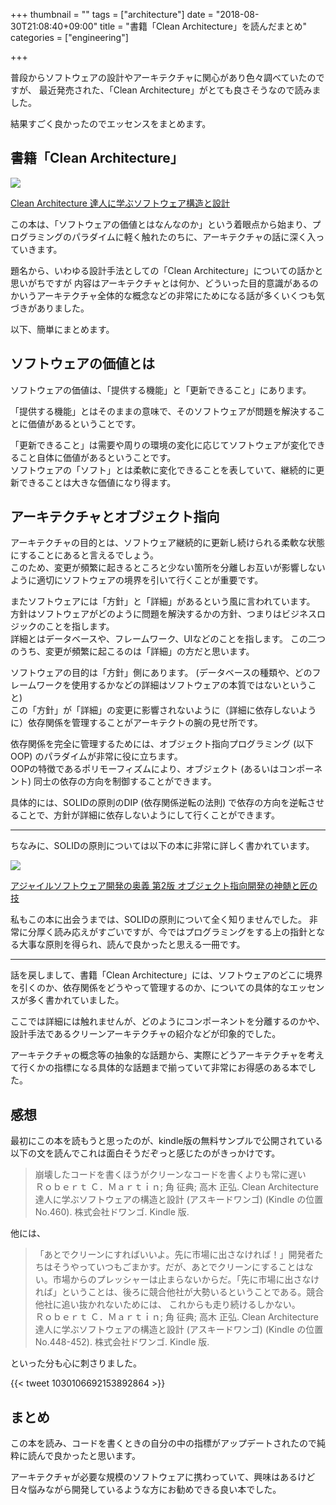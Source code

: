 +++
thumbnail = ""
tags = ["architecture"]
date = "2018-08-30T21:08:40+09:00"
title = "書籍「Clean Architecture」を読んだまとめ"
categories = ["engineering"]


+++

普段からソフトウェアの設計やアーキテクチャに関心があり色々調べていたのですが、
最近発売された、「Clean Architecture」がとても良さそうなので読みました。

結果すごく良かったのでエッセンスをまとめます。


## 書籍「Clean Architecture」 

<a href="https://www.amazon.co.jp/Clean-Architecture-%E9%81%94%E4%BA%BA%E3%81%AB%E5%AD%A6%E3%81%B6%E3%82%BD%E3%83%95%E3%83%88%E3%82%A6%E3%82%A7%E3%82%A2%E3%81%AE%E6%A7%8B%E9%80%A0%E3%81%A8%E8%A8%AD%E8%A8%88-Robert-C-Martin/dp/4048930656/ref=as_li_ss_il?ie=UTF8&qid=1535631136&sr=8-1&keywords=clean+architecture&linkCode=li2&tag=foresta04-22&linkId=6ec8d1ab1df87b69ef6b3ab74487c680&language=ja_JP" target="_blank"><img border="0" src="//ws-fe.amazon-adsystem.com/widgets/q?_encoding=UTF8&ASIN=4048930656&Format=_SL160_&ID=AsinImage&MarketPlace=JP&ServiceVersion=20070822&WS=1&tag=foresta04-22&language=ja_JP" ></a><img src="https://ir-jp.amazon-adsystem.com/e/ir?t=foresta04-22&language=ja_JP&l=li2&o=9&a=4048930656" width="1" height="1" border="0" alt="" style="border:none !important; margin:0px !important;" />

<a href="https://amzn.to/2PmQNjx">Clean Architecture 達人に学ぶソフトウェア構造と設計</a>


この本は、「ソフトウェアの価値とはなんなのか」という着眼点から始まり、プログラミングのパラダイムに軽く触れたのちに、アーキテクチャの話に深く入っていきます。

題名から、いわゆる設計手法としての「Clean Architecture」についての話かと思いがちですが
内容はアーキテクチャとは何か、どういった目的意識があるのかいうアーキテクチャ全体的な概念などの非常にためになる話が多くいくつも気づきがありました。

以下、簡単にまとめます。

## ソフトウェアの価値とは

ソフトウェアの価値は、「提供する機能」と「更新できること」にあります。

「提供する機能」とはそのままの意味で、そのソフトウェアが問題を解決することに価値があるということです。

「更新できること」は需要や周りの環境の変化に応じてソフトウェアが変化できること自体に価値があるということです。\
ソフトウェアの「ソフト」とは柔軟に変化できることを表していて、継続的に更新できることは大きな価値になり得ます。

## アーキテクチャとオブジェクト指向

アーキテクチャの目的とは、ソフトウェア継続的に更新し続けられる柔軟な状態にすることにあると言えるでしょう。\
このため、変更が頻繁に起きるところと少ない箇所を分離しお互いが影響しないように適切にソフトウェアの境界を引いて行くことが重要です。

またソフトウェアには「方針」と「詳細」があるという風に言われています。
方針はソフトウェアがどのように問題を解決するかの方針、つまりはビジネスロジックのことを指します。\
詳細とはデータベースや、フレームワーク、UIなどのことを指します。
この二つのうち、変更が頻繁に起こるのは「詳細」の方だと思います。

ソフトウェアの目的は「方針」側にあります。 (データベースの種類や、どのフレームワークを使用するかなどの詳細はソフトウェアの本質ではないということ) \
この「方針」が「詳細」の変更に影響されないように（詳細に依存しないように）依存関係を管理することがアーキテクトの腕の見せ所です。


依存関係を完全に管理するためには、オブジェクト指向プログラミング (以下OOP) のパラダイムが非常に役に立ちます。\
OOPの特徴であるポリモーフィズムにより、オブジェクト (あるいはコンポーネント) 同士の依存の方向を制御することができます。

具体的には、SOLIDの原則のDIP (依存関係逆転の法則) で依存の方向を逆転させることで、方針が詳細に依存しないようにして行くことができます。

---

ちなみに、SOLIDの原則については以下の本に非常に詳しく書かれています。

<a href="https://www.amazon.co.jp/%E3%82%A2%E3%82%B8%E3%83%A3%E3%82%A4%E3%83%AB%E3%82%BD%E3%83%95%E3%83%88%E3%82%A6%E3%82%A7%E3%82%A2%E9%96%8B%E7%99%BA%E3%81%AE%E5%A5%A5%E7%BE%A9-%E7%AC%AC2%E7%89%88-%E3%82%AA%E3%83%96%E3%82%B8%E3%82%A7%E3%82%AF%E3%83%88%E6%8C%87%E5%90%91%E9%96%8B%E7%99%BA%E3%81%AE%E7%A5%9E%E9%AB%84%E3%81%A8%E5%8C%A0%E3%81%AE%E6%8A%80-%E3%83%AD%E3%83%90%E3%83%BC%E3%83%88%E3%83%BBC%E3%83%BB%E3%83%9E%E3%83%BC%E3%83%81%E3%83%B3/dp/4797347783/ref=as_li_ss_il?s=books&ie=UTF8&qid=1535632664&sr=1-1&keywords=%E3%82%A2%E3%82%B8%E3%83%A3%E3%82%A4%E3%83%AB%E3%82%BD%E3%83%95%E3%83%88%E3%82%A6%E3%82%A7%E3%82%A2%E9%96%8B%E7%99%BA%E3%81%AE%E5%A5%A5%E7%BE%A9&linkCode=li2&tag=foresta04-22&linkId=ed8164701550e84efcfb6410fbdff6eb&language=ja_JP" target="_blank"><img border="0" src="//ws-fe.amazon-adsystem.com/widgets/q?_encoding=UTF8&ASIN=4797347783&Format=_SL160_&ID=AsinImage&MarketPlace=JP&ServiceVersion=20070822&WS=1&tag=foresta04-22&language=ja_JP" ></a><img src="https://ir-jp.amazon-adsystem.com/e/ir?t=foresta04-22&language=ja_JP&l=li2&o=9&a=4797347783" width="1" height="1" border="0" alt="" style="border:none !important; margin:0px !important;" />

<a href="https://amzn.to/2NutKCD">アジャイルソフトウェア開発の奥義 第2版 オブジェクト指向開発の神髄と匠の技</a>

私もこの本に出会うまでは、SOLIDの原則について全く知りませんでした。
非常に分厚く読み応えがすごいですが、今ではプログラミングをする上の指針となる大事な原則を得られ、読んで良かったと思える一冊です。

---

話を戻しまして、書籍「Clean Architecture」には、ソフトウェアのどこに境界を引くのか、依存関係をどうやって管理するのか、についての具体的なエッセンスが多く書かれていました。

ここでは詳細には触れませんが、どのようにコンポーネントを分離するのかや、設計手法であるクリーンアーキテクチャの紹介などが印象的でした。

アーキテクチャの概念等の抽象的な話題から、実際にどうアーキテクチャを考えて行くかの指標になる具体的な話題まで揃っていて非常にお得感のある本でした。

## 感想

最初にこの本を読もうと思ったのが、kindle版の無料サンプルで公開されている以下の文を読んでこれは面白そうだぞっと感じたのがきっかけです。

> 崩壊したコードを書くほうがクリーンなコードを書くよりも常に遅い \
> Ｒｏｂｅｒｔ Ｃ．Ｍａｒｔｉｎ; 角 征典; 高木 正弘. Clean Architecture  達人に学ぶソフトウェアの構造と設計 (アスキードワンゴ) (Kindle の位置No.460). 株式会社ドワンゴ. Kindle 版.
 
他には、

> 「あとでクリーンにすればいいよ。先に市場に出さなければ！」開発者たちはそうやっていつもごまかす。だが、あとでクリーンにすることはない。市場からのプレッシャーは止まらないからだ。「先に市場に出さなければ」ということは、後ろに競合他社が大勢いるということである。競合他社に追い抜かれないためには、 これからも走り続けるしかない。\
> Ｒｏｂｅｒｔ Ｃ．Ｍａｒｔｉｎ; 角 征典; 高木 正弘. Clean Architecture  達人に学ぶソフトウェアの構造と設計 (アスキードワンゴ) (Kindle の位置No.448-452). 株式会社ドワンゴ. Kindle 版.  

といった分も心に刺さりました。

{{< tweet 1030106692153892864 >}}

## まとめ

この本を読み、コードを書くときの自分の中の指標がアップデートされたので純粋に読んで良かったと思います。

アーキテクチャが必要な規模のソフトウェアに携わっていて、興味はあるけど日々悩みながら開発しているような方にお勧めできる良い本でした。

